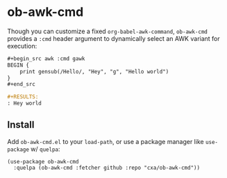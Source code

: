 # ob-awk-cmd

Though you can customize a fixed `org-babel-awk-command`, `ob-awk-cmd` provides a `:cmd` header argument to dynamically select an AWK variant for execution:

```org
#+begin_src awk :cmd gawk
BEGIN {
    print gensub(/Hello/, "Hey", "g", "Hello world")
}
#+end_src

#+RESULTS:
: Hey world
```

## Install

Add `ob-awk-cmd.el` to your `load-path`, or use a package manager like `use-package` w/ `quelpa`:

```elisp
(use-package ob-awk-cmd
  :quelpa (ob-awk-cmd :fetcher github :repo "cxa/ob-awk-cmd"))
```
